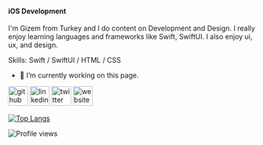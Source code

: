 
#### iOS Development
I'm Gizem from Turkey and I do content on Development and Design. I really enjoy learning languages and frameworks like Swift, SwiftUI. I also enjoy ui, ux, and design.

Skills: Swift / SwiftUI / HTML / CSS

- 🔭 I’m currently working on this page. 


[<img src='https://cdn.jsdelivr.net/npm/simple-icons@3.0.1/icons/github.svg' alt='github' height='40'>](https://github.com/gizemturker)  [<img src='https://cdn.jsdelivr.net/npm/simple-icons@3.0.1/icons/linkedin.svg' alt='linkedin' height='40'>](https://www.linkedin.com/in/gizemturkerdev/)  [<img src='https://cdn.jsdelivr.net/npm/simple-icons@3.0.1/icons/twitter.svg' alt='twitter' height='40'>](https://twitter.com/gizemturkerdev)  [<img src='https://cdn.jsdelivr.net/npm/simple-icons@3.0.1/icons/icloud.svg' alt='website' height='40'>](gizemturker.com)  

[![Top Langs](https://github-readme-stats.vercel.app/api/top-langs/?username=gizemturker)](https://github.com/anuraghazra/github-readme-stats)

![Profile views](https://gpvc.arturio.dev/gizemturker)  





